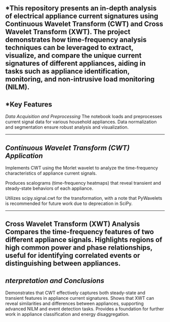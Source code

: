 *This repository presents an in-depth analysis of electrical appliance current signatures using Continuous Wavelet Transform (CWT) and Cross Wavelet Transform (XWT). The project demonstrates how time-frequency analysis techniques can be leveraged to extract, visualize, and compare the unique current signatures of different appliances, aiding in tasks such as appliance identification, monitoring, and non-intrusive load monitoring (NILM).
---
*Key Features
---
*Data Acquisition and Preprocessing*
The notebook loads and preprocesses current signal data for various household appliances. Data normalization and segmentation ensure robust analysis and visualization.

---
*Continuous Wavelet Transform (CWT) Application*
-
Implements CWT using the Morlet wavelet to analyze the time-frequency characteristics of appliance current signals.

Produces scalograms (time-frequency heatmaps) that reveal transient and steady-state behaviors of each appliance.

Utilizes scipy.signal.cwt for the transformation, with a note that PyWavelets is recommended for future work due to deprecation in SciPy.

---
**Cross Wavelet Transform (XWT) Analysis**
Compares the time-frequency features of two different appliance signals.
Highlights regions of high common power and phase relationships, useful for identifying correlated events or distinguishing between appliances.
-
*nterpretation and Conclusions*
-
Demonstrates that CWT effectively captures both steady-state and transient features in appliance current signatures.
Shows that XWT can reveal similarities and differences between appliances, supporting advanced NILM and event detection tasks.
Provides a foundation for further work in appliance classification and energy disaggregation.
